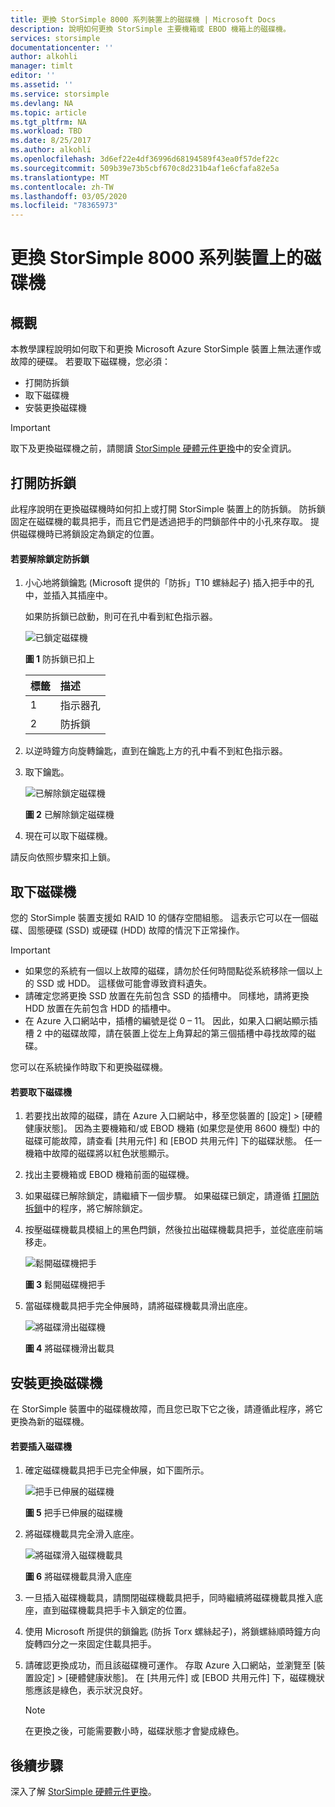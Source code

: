 ```yaml
---
title: 更換 StorSimple 8000 系列裝置上的磁碟機 | Microsoft Docs
description: 說明如何更換 StorSimple 主要機箱或 EBOD 機箱上的磁碟機。
services: storsimple
documentationcenter: ''
author: alkohli
manager: timlt
editor: ''
ms.assetid: ''
ms.service: storsimple
ms.devlang: NA
ms.topic: article
ms.tgt_pltfrm: NA
ms.workload: TBD
ms.date: 8/25/2017
ms.author: alkohli
ms.openlocfilehash: 3d6ef22e4df36996d68194589f43ea0f57def22c
ms.sourcegitcommit: 509b39e73b5cbf670c8d231b4af1e6cfafa82e5a
ms.translationtype: MT
ms.contentlocale: zh-TW
ms.lasthandoff: 03/05/2020
ms.locfileid: "78365973"
---
```

# <a name="replace-a-disk-drive-on-your-storsimple-8000-series-device"></a>更換 StorSimple 8000 系列裝置上的磁碟機

## <a name="overview"></a>概觀
本教學課程說明如何取下和更換 Microsoft Azure StorSimple 裝置上無法運作或故障的硬碟。 若要取下磁碟機，您必須：

* 打開防拆鎖
* 取下磁碟機
* 安裝更換磁碟機

> [!IMPORTANT]
> 取下及更換磁碟機之前，請閱讀 [StorSimple 硬體元件更換](storsimple-8000-hardware-component-replacement.md)中的安全資訊。
 

## <a name="disengage-the-antitamper-lock"></a>打開防拆鎖
此程序說明在更換磁碟機時如何扣上或打開 StorSimple 裝置上的防拆鎖。 防拆鎖固定在磁碟機的載具把手，而且它們是透過把手的閂鎖部件中的小孔來存取。 提供磁碟機時已將鎖設定為鎖定的位置。

#### <a name="to-unlock-the-antitamper-lock"></a>若要解除鎖定防拆鎖
1. 小心地將鎖鑰匙 (Microsoft 提供的「防拆」T10 螺絲起子) 插入把手中的孔中，並插入其插座中。 
   
   如果防拆鎖已啟動，則可在孔中看到紅色指示器。
  
    ![已鎖定磁碟機](./media/storsimple-disk-drive-replacement/IC741056.png)
   
    **圖 1** 防拆鎖已扣上
   
   | 標籤 | 描述 |
   |:--- |:--- |
   | 1 |指示器孔 |
   | 2 |防拆鎖 |
2. 以逆時鐘方向旋轉鑰匙，直到在鑰匙上方的孔中看不到紅色指示器。
3. 取下鑰匙。
   
    ![已解除鎖定磁碟機](./media/storsimple-disk-drive-replacement/IC741057.png)
   
    **圖 2** 已解除鎖定磁碟機
4. 現在可以取下磁碟機。

請反向依照步驟來扣上鎖。

## <a name="remove-the-disk-drive"></a>取下磁碟機
您的 StorSimple 裝置支援如 RAID 10 的儲存空間組態。 這表示它可以在一個磁碟、固態硬碟 (SSD) 或硬碟 (HDD) 故障的情況下正常操作。

> [!IMPORTANT]
> * 如果您的系統有一個以上故障的磁碟，請勿於任何時間點從系統移除一個以上的 SSD 或 HDD。 這樣做可能會導致資料遺失。
> * 請確定您將更換 SSD 放置在先前包含 SSD 的插槽中。 同樣地，請將更換 HDD 放置在先前包含 HDD 的插槽中。
> * 在 Azure 入口網站中，插槽的編號是從 0 – 11。 因此，如果入口網站顯示插槽 2 中的磁碟故障，請在裝置上從左上角算起的第三個插槽中尋找故障的磁碟。
> 
> 

您可以在系統操作時取下和更換磁碟機。

#### <a name="to-remove-a-drive"></a>若要取下磁碟機
1. 若要找出故障的磁碟，請在 Azure 入口網站中，移至您裝置的 [設定] > [硬體健康狀態]。 因為主要機箱和/或 EBOD 機箱 (如果您是使用 8600 機型) 中的磁碟可能故障，請查看 [共用元件] 和 [EBOD 共用元件] 下的磁碟狀態。 任一機箱中故障的磁碟將以紅色狀態顯示。
2. 找出主要機箱或 EBOD 機箱前面的磁碟機。 
3. 如果磁碟已解除鎖定，請繼續下一個步驟。 如果磁碟已鎖定，請遵循 [打開防拆鎖](#disengage-the-antitamper-lock)中的程序，將它解除鎖定。
4. 按壓磁碟機載具模組上的黑色閂鎖，然後拉出磁碟機載具把手，並從底座前端移走。
   
    ![鬆開磁碟機把手](./media/storsimple-disk-drive-replacement/IC741051.png)
   
    **圖 3** 鬆開磁碟機把手
5. 當磁碟機載具把手完全伸展時，請將磁碟機載具滑出底座。 
   
    ![將磁碟滑出磁碟機](./media/storsimple-disk-drive-replacement/IC741052.png)
   
    **圖 4** 將磁碟機滑出載具

## <a name="install-the-replacement-disk-drive"></a>安裝更換磁碟機
在 StorSimple 裝置中的磁碟機故障，而且您已取下它之後，請遵循此程序，將它更換為新的磁碟機。

#### <a name="to-insert-a-drive"></a>若要插入磁碟機
1. 確定磁碟機載具把手已完全伸展，如下圖所示。
   
    ![把手已伸展的磁碟機](./media/storsimple-disk-drive-replacement/IC741044.png)
   
    **圖 5** 把手已伸展的磁碟機
2. 將磁碟機載具完全滑入底座。
   
    ![將磁碟滑入磁碟機載具](./media/storsimple-disk-drive-replacement/IC741045.png)
   
    **圖 6** 將磁碟機載具滑入底座
3. 一旦插入磁碟機載具，請關閉磁碟機載具把手，同時繼續將磁碟機載具推入底座，直到磁碟機載具把手卡入鎖定的位置。
4. 使用 Microsoft 所提供的鎖鑰匙 (防拆 Torx 螺絲起子)，將鎖螺絲順時鐘方向旋轉四分之一來固定住載具把手。
5. 請確認更換成功，而且該磁碟機可運作。 存取 Azure 入口網站，並瀏覽至 [裝置設定] > [硬體健康狀態]。 在 [共用元件] 或 [EBOD 共用元件] 下，磁碟機狀態應該是綠色，表示狀況良好。

   
   > [!NOTE]
   > 在更換之後，可能需要數小時，磁碟狀態才會變成綠色。
  
## <a name="next-steps"></a>後續步驟
深入了解 [StorSimple 硬體元件更換](storsimple-8000-hardware-component-replacement.md)。

